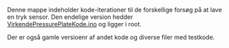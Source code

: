 Denne mappe indeholder kode-iterationer til de forskellige forsøg på at lave en tryk sensor. 
Den endelige version hedder [VirkendePressurePlateKode.ino](https://github.com/EmilIngiGun/DDU-projekt-2/blob/main/VirkendePressurePlateKode.ino) og ligger i root.

Der er også gamle versioenr af andet kode og diverse filer med testkode.
